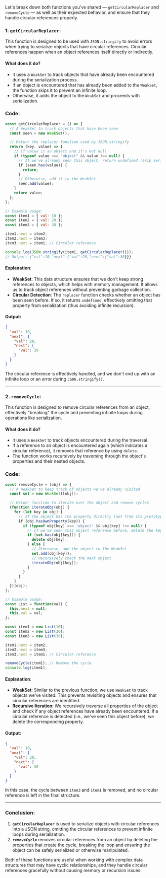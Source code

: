 Let's break down both functions you've shared — `getCircularReplacer` and `removeCycle` — as well as their expected behavior, and ensure that they handle circular references properly.

### 1. **`getCircularReplacer`**:
This function is designed to be used with `JSON.stringify` to avoid errors when trying to serialize objects that have circular references. Circular references happen when an object references itself directly or indirectly.

#### What does it do?
- It uses a `WeakSet` to track objects that have already been encountered during the serialization process.
- If an object is encountered that has already been added to the `WeakSet`, the function skips it to prevent an infinite loop.
- Otherwise, it adds the object to the `WeakSet` and proceeds with serialization.

### Code:

```javascript
const getCircularReplacer = () => {
  // A WeakSet to track objects that have been seen
  const seen = new WeakSet();

  // Return the replacer function used by JSON.stringify
  return (key, value) => {
    // If value is an object and it's not null
    if (typeof value === "object" && value !== null) {
      // If we've already seen this object, return undefined (skip serialization)
      if (seen.has(value)) {
        return;
      }
      // Otherwise, add it to the WeakSet
      seen.add(value);
    }
    return value;
  };
};

// Example usage:
const item1 = { val: 10 };
const item2 = { val: 20 };
const item3 = { val: 30 };

item1.next = item2;
item2.next = item3;
item3.next = item1; // Circular reference

console.log(JSON.stringify(item1, getCircularReplacer())); 
// Output: {"val":10,"next":{"val":20,"next":{"val":30}}}
```

#### Explanation:
- **WeakSet**: This data structure ensures that we don't keep strong references to objects, which helps with memory management. It allows us to track object references without preventing garbage collection.
- **Circular Detection**: The `replacer` function checks whether an object has been seen before. If so, it returns `undefined`, effectively omitting that property from serialization (thus avoiding infinite recursion).
  
#### Output:
```json
{
  "val": 10,
  "next": {
    "val": 20,
    "next": {
      "val": 30
    }
  }
}
```

The circular reference is effectively handled, and we don't end up with an infinite loop or an error during `JSON.stringify()`.

---

### 2. **`removeCycle`**:
This function is designed to remove circular references from an object, effectively "breaking" the cycle and preventing infinite loops during operations like serialization.

#### What does it do?
- It uses a `WeakSet` to track objects encountered during the traversal.
- If a reference to an object is encountered again (which indicates a circular reference), it removes that reference by using `delete`.
- The function works recursively by traversing through the object's properties and their nested objects.

### Code:

```javascript
const removeCycle = (obj) => {
  // A WeakSet to keep track of objects we've already visited
  const set = new WeakSet([obj]);

  // Helper function to iterate over the object and remove cycles
  (function iterateObj(obj) {
    for (let key in obj) {
      // If the object has the property directly (not from its prototype chain)
      if (obj.hasOwnProperty(key)) {
        if (typeof obj[key] === 'object' && obj[key] !== null) {
          // If we've seen this object reference before, delete the key
          if (set.has(obj[key])) { 
            delete obj[key];
          } else {
            // Otherwise, add the object to the WeakSet
            set.add(obj[key]);
            // Recursively check the next object
            iterateObj(obj[key]);
          }
        }
      }
    }
  })(obj);
};

// Example usage:
const List = function(val) {
  this.next = null;
  this.val = val;
};

const item1 = new List(10);
const item2 = new List(20);
const item3 = new List(30);

item1.next = item2;
item2.next = item3;
item3.next = item1; // Circular reference

removeCycle(item1); // Remove the cycle
console.log(item1);
```

#### Explanation:
- **WeakSet**: Similar to the previous function, we use `WeakSet` to track objects we've visited. This prevents revisiting objects and ensures that circular references are identified.
- **Recursive Iteration**: We recursively traverse all properties of the object and check if any object references have already been encountered. If a circular reference is detected (i.e., we've seen this object before), we delete the corresponding property.

#### Output:
```json
{
  "val": 10,
  "next": {
    "val": 20,
    "next": {
      "val": 30
    }
  }
}
```

In this case, the cycle between `item3` and `item1` is removed, and no circular reference is left in the final structure.

---

### Conclusion:
1. **`getCircularReplacer`** is used to serialize objects with circular references into a JSON string, omitting the circular references to prevent infinite loops during serialization.
2. **`removeCycle`** removes circular references from an object by deleting the properties that create the cycle, breaking the loop and ensuring the object can be safely serialized or otherwise manipulated.

Both of these functions are useful when working with complex data structures that may have cyclic relationships, and they handle circular references gracefully without causing memory or recursion issues.